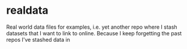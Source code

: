 # realdata
Real world data files for examples, i.e. yet another repo where I stash datasets that I want to link to online. Because I keep forgetting the past repos I've stashed data in
